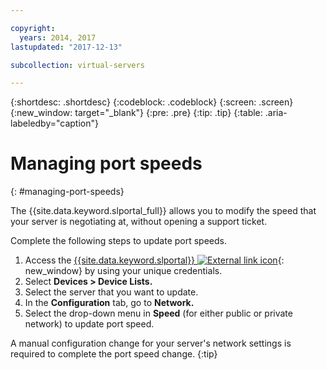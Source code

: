 ```yaml
---

copyright:
  years: 2014, 2017
lastupdated: "2017-12-13"

subcollection: virtual-servers

---
```


{:shortdesc: .shortdesc}
{:codeblock: .codeblock}
{:screen: .screen}
{:new_window: target="_blank"}
{:pre: .pre}
{:tip: .tip}
{:table: .aria-labeledby="caption"}

# Managing port speeds
{: #managing-port-speeds}

The {{site.data.keyword.slportal_full}} allows you to modify the speed that your server is negotiating at, without opening a support ticket.

Complete the following steps to update port speeds.

1. Access the [{{site.data.keyword.slportal}} ![External link icon](../icons/launch-glyph.svg "External link icon")](https://control.softlayer.com/){: new_window} by using your unique credentials.
2. Select **Devices > Device Lists.**
3. Select the server that you want to update.
4. In the **Configuration** tab, go to **Network.**
5. Select the drop-down menu in **Speed** (for either public or private network) to update port speed.

A manual configuration change for your server's network settings is required to complete the port speed change.
{:tip}
